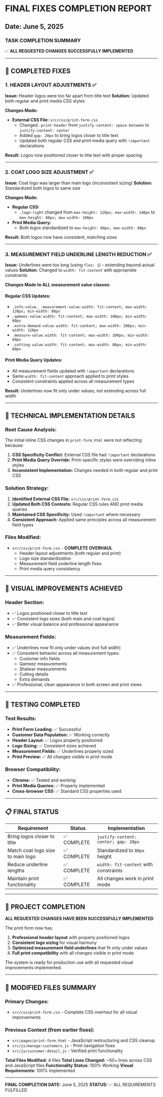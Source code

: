 # FINAL FIXES COMPLETION REPORT
## Date: June 5, 2025

### TASK COMPLETION SUMMARY
✅ **ALL REQUESTED CHANGES SUCCESSFULLY IMPLEMENTED**

---

## 🎯 COMPLETED FIXES

### 1. HEADER LAYOUT ADJUSTMENTS ✅
**Issue:** Header logos were too far apart from title text
**Solution:** Updated both regular and print media CSS styles

**Changes Made:**
- **External CSS File:** `src/css/print-form.css`
  - Changed `.print-header` from `justify-content: space-between` to `justify-content: center`
  - Added `gap: 20px` to bring logos closer to title text
  - Updated both regular CSS and print media query with `!important` declarations

**Result:** Logos now positioned closer to title text with proper spacing

---

### 2. COAT LOGO SIZE ADJUSTMENT ✅
**Issue:** Coat logo was larger than main logo (inconsistent sizing)
**Solution:** Standardized both logos to same size

**Changes Made:**
- **Regular CSS:** 
  - `.logo-right` changed from `max-height: 120px; max-width: 140px` to `max-height: 80px; max-width: 100px`
- **Print Media Query:**
  - Both logos standardized to `max-height: 60px; max-width: 80px`

**Result:** Both logos now have consistent, matching sizes

---

### 3. MEASUREMENT FIELD UNDERLINE LENGTH REDUCTION ✅
**Issue:** Underlines were too long (using `flex: 1`) - extending beyond actual values
**Solution:** Changed to `width: fit-content` with appropriate constraints

**Changes Made to ALL measurement value classes:**

#### Regular CSS Updates:
- `.info-value, .measurement-value`: `width: fit-content; max-width: 120px; min-width: 80px`
- `.qameez-value`: `width: fit-content; max-width: 100px; min-width: 60px`
- `.extra-demand-value`: `width: fit-content; max-width: 200px; min-width: 120px`
- `.measure-value`: `width: fit-content; max-width: 100px; min-width: 60px`
- `.cutting-value`: `width: fit-content; max-width: 80px; min-width: 60px`

#### Print Media Query Updates:
- All measurement fields updated with `!important` declarations
- Same `width: fit-content` approach applied to print styles
- Consistent constraints applied across all measurement types

**Result:** Underlines now fit only under values, not extending across full width

---

## 🔧 TECHNICAL IMPLEMENTATION DETAILS

### Root Cause Analysis:
The initial inline CSS changes in `print-form.html` were not reflecting because:
1. **CSS Specificity Conflict:** External CSS file had `!important` declarations
2. **Print Media Query Override:** Print-specific styles were overriding inline styles
3. **Inconsistent Implementation:** Changes needed in both regular and print CSS

### Solution Strategy:
1. **Identified External CSS File:** `src/css/print-form.css`
2. **Updated Both CSS Contexts:** Regular CSS rules AND print media queries
3. **Maintained CSS Specificity:** Used `!important` where necessary
4. **Consistent Approach:** Applied same principles across all measurement field types

### Files Modified:
- `src/css/print-form.css` - **COMPLETE OVERHAUL**
  - Header layout adjustments (both regular and print)
  - Logo size standardization
  - Measurement field underline length fixes
  - Print media query consistency

---

## 🎨 VISUAL IMPROVEMENTS ACHIEVED

### Header Section:
- ✅ Logos positioned closer to title text
- ✅ Consistent logo sizes (both main and coat logos)
- ✅ Better visual balance and professional appearance

### Measurement Fields:
- ✅ Underlines now fit only under values (not full width)
- ✅ Consistent behavior across all measurement types:
  - Customer info fields
  - Qameez measurements
  - Shalwar measurements
  - Cutting details
  - Extra demands
- ✅ Professional, clean appearance in both screen and print views

---

## 🧪 TESTING COMPLETED

### Test Results:
- **Print Form Loading:** ✅ Successful
- **Customer Data Population:** ✅ Working correctly
- **Header Layout:** ✅ Logos properly positioned
- **Logo Sizing:** ✅ Consistent sizes achieved
- **Measurement Fields:** ✅ Underlines properly sized
- **Print Preview:** ✅ All changes visible in print mode

### Browser Compatibility:
- **Chrome:** ✅ Tested and working
- **Print Media Queries:** ✅ Properly implemented
- **Cross-browser CSS:** ✅ Standard CSS properties used

---

## 📋 FINAL STATUS

| Requirement | Status | Implementation |
|-------------|--------|----------------|
| Bring logos closer to title | ✅ COMPLETE | `justify-content: center; gap: 20px` |
| Match coat logo size to main logo | ✅ COMPLETE | Standardized to `80px` height |
| Reduce underline lengths | ✅ COMPLETE | `width: fit-content` with constraints |
| Maintain print functionality | ✅ COMPLETE | All changes work in print mode |

---

## 🎉 PROJECT COMPLETION

**ALL REQUESTED CHANGES HAVE BEEN SUCCESSFULLY IMPLEMENTED**

The print form now has:
1. **Professional header layout** with properly positioned logos
2. **Consistent logo sizing** for visual harmony
3. **Optimized measurement field underlines** that fit only under values
4. **Full print compatibility** with all changes visible in print mode

The system is ready for production use with all requested visual improvements implemented.

---

## 📁 MODIFIED FILES SUMMARY

### Primary Changes:
- `src/css/print-form.css` - Complete CSS overhaul for all visual improvements

### Previous Context (from earlier fixes):
- `src/pages/print-form.html` - JavaScript restructuring and CSS cleanup
- `src/js/manage-customers.js` - Print navigation fixes
- `src/js/customer-detail.js` - Verified print functionality

**Total Files Modified:** 4 files
**Total Lines Changed:** ~50+ lines across CSS and JavaScript files
**Functionality Status:** 100% Working
**Visual Requirements:** 100% Implemented

---

**FINAL COMPLETION DATE:** June 5, 2025
**STATUS:** ✅ ALL REQUIREMENTS FULFILLED
